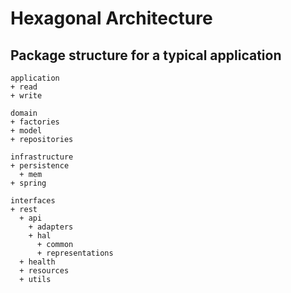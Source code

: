 # Hexagonal Architecture

## Package structure for a typical application

```
application
+ read
+ write

domain
+ factories
+ model
+ repositories

infrastructure
+ persistence
  + mem
+ spring

interfaces
+ rest
  + api
    + adapters
    + hal
      + common
      + representations
  + health
  + resources
  + utils
```
